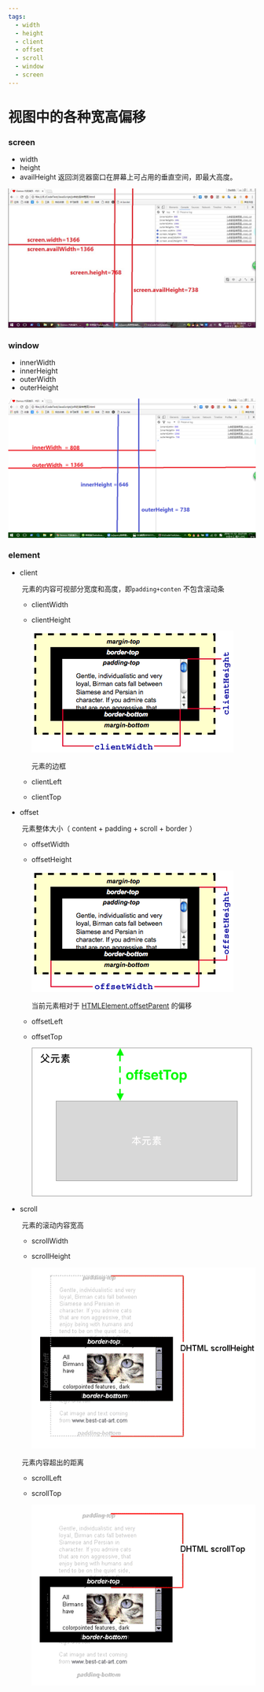 ```yaml
---
tags:
  - width
  - height
  - client
  - offset
  - scroll
  -	window
  -	screen
---
```


# 视图中的各种宽高偏移

### screen

- width
- height
- availHeight 返回浏览器窗口在屏幕上可占用的垂直空间，即最大高度。

![图片描述](./images/1460000007515042-20210428164112580.jpeg)



### window

- innerWidth
- innerHeight
- outerWidth
- outerHeight

![图片描述](./images/1460000007515041.png)



### element

- client

  ​		元素的内容可视部分宽度和高度，即`padding+conten` 不包含滚动条

  - clientWidth

  - clientHeight

    ![Image:Dimensions-client.png](./images/=Dimensions-client.png)

    

    元素的边框

  - clientLeft

  - clientTop

- offset

  ​		元素整体大小（ content + padding + scroll + border  ）

  - offsetWidth

  - offsetHeight

    ![Image:Dimensions-offset.png](./images/=Dimensions-offset.png)

    

    当前元素相对于  [HTMLElement.offsetParent](https://developer.mozilla.org/zh-CN/docs/Web/API/HTMLElement/offsetParent) 的偏移

  - offsetLeft

  - offsetTop

    ![image.png](./images/1240.png)

- scroll

  ​		元素的滚动内容宽高

  - scrollWidth

  - scrollHeight

    ![image.png](./images/1240-20210428173346611.png)

  

  ​		元素内容超出的距离

  - scrollLeft

  - scrollTop

    ![image.png](./images/1240-20210428174313197.png)